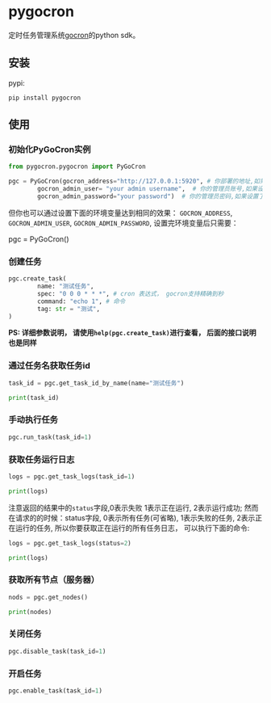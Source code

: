 # pygocron
定时任务管理系统[gocron](https://github.com/ouqiang/gocron)的python sdk。

## 安装
pypi:
```shell
pip install pygocron
```

## 使用

### 初始化PyGoCron实例

```python
from pygocron.pygocron import PyGoCron

pgc = PyGoCron(gocron_address="http://127.0.0.1:5920", # 你部署的地址,如果设置了环境变量GOCRON_ADDRESS,可以不填
        gocron_admin_user= "your admin username",  # 你的管理员账号,如果设置了环境变量GOCRON_ADMIN_USER,可以不填
        gocron_admin_password="your password")  # 你的管理员密码,如果设置了环境变量GOCRON_ADMIN_PASSWORD,可以不填
```

但你也可以通过设置下面的环境变量达到相同的效果： `GOCRON_ADDRESS`, `GOCRON_ADMIN_USER`, `GOCRON_ADMIN_PASSWORD`, 设置完环境变量后只需要：

pgc = PyGoCron()

### 创建任务
```python
pgc.create_task(
        name: "测试任务",
        spec: "0 0 0 * * *", # cron 表达式， gocron支持精确到秒
        command: "echo 1", # 命令
        tag: str = "测试",    
)
```
**PS: 详细参数说明， 请使用`help(pgc.create_task)`进行查看， 后面的接口说明也是同样**

### 通过任务名获取任务id

```python
task_id = pgc.get_task_id_by_name(name="测试任务")

print(task_id)
```

### 手动执行任务

```python
pgc.run_task(task_id=1)
```

### 获取任务运行日志
```python
logs = pgc.get_task_logs(task_id=1)

print(logs)
```
注意返回的结果中的`status`字段,0表示失败 1表示正在运行, 2表示运行成功; 然而在请求的的时候：status字段, 0表示所有任务(可省略), 1表示失败的任务, 2表示正在运行的任务, 所以你要获取正在运行的所有任务日志， 可以执行下面的命令:
```python
logs = pgc.get_task_logs(status=2)

print(logs)
```

### 获取所有节点（服务器）
```python
nods = pgc.get_nodes()

print(nodes)
```

### 关闭任务
```python
pgc.disable_task(task_id=1)
```

### 开启任务
```python
pgc.enable_task(task_id=1)
```